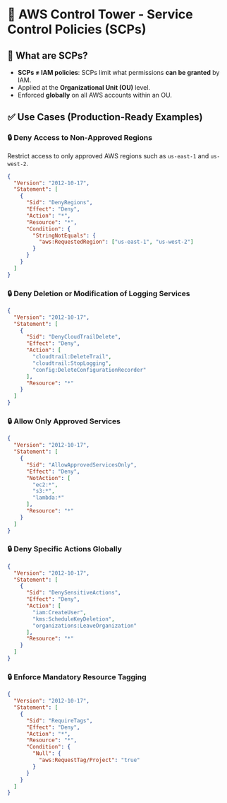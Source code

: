 # 🚧 AWS Control Tower - Service Control Policies (SCPs)

## 📘 What are SCPs?

- **SCPs ≠ IAM policies**: SCPs limit what permissions **can be granted** by IAM.
- Applied at the **Organizational Unit (OU)** level.
- Enforced **globally** on all AWS accounts within an OU.

## ✅ Use Cases (Production-Ready Examples)

### 🔒 Deny Access to Non-Approved Regions

Restrict access to only approved AWS regions such as `us-east-1` and `us-west-2`.

```json
{
  "Version": "2012-10-17",
  "Statement": [
    {
      "Sid": "DenyRegions",
      "Effect": "Deny",
      "Action": "*",
      "Resource": "*",
      "Condition": {
        "StringNotEquals": {
          "aws:RequestedRegion": ["us-east-1", "us-west-2"]
        }
      }
    }
  ]
}

```

### 🔒 Deny Deletion or Modification of Logging Services


```json
{
  "Version": "2012-10-17",
  "Statement": [
    {
      "Sid": "DenyCloudTrailDelete",
      "Effect": "Deny",
      "Action": [
        "cloudtrail:DeleteTrail",
        "cloudtrail:StopLogging",
        "config:DeleteConfigurationRecorder"
      ],
      "Resource": "*"
    }
  ]
}

```

### 🔒 Allow Only Approved Services

```json
{
  "Version": "2012-10-17",
  "Statement": [
    {
      "Sid": "AllowApprovedServicesOnly",
      "Effect": "Deny",
      "NotAction": [
        "ec2:*",
        "s3:*",
        "lambda:*"
      ],
      "Resource": "*"
    }
  ]
}


```

### 🔒 Deny Specific Actions Globally

```json
{
  "Version": "2012-10-17",
  "Statement": [
    {
      "Sid": "DenySensitiveActions",
      "Effect": "Deny",
      "Action": [
        "iam:CreateUser",
        "kms:ScheduleKeyDeletion",
        "organizations:LeaveOrganization"
      ],
      "Resource": "*"
    }
  ]
}

```

### 🔒 Enforce Mandatory Resource Tagging
```json
{
  "Version": "2012-10-17",
  "Statement": [
    {
      "Sid": "RequireTags",
      "Effect": "Deny",
      "Action": "*",
      "Resource": "*",
      "Condition": {
        "Null": {
          "aws:RequestTag/Project": "true"
        }
      }
    }
  ]
}

```
